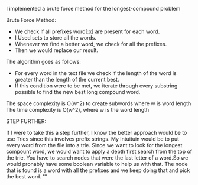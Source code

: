 I implemented a brute force method for the longest-compound problem

Brute Force Method:

- We check if all prefixes word[:x] are present for each word.
- I Used sets to store all the words.
- Whenever we find a better word, we check for all the prefixes. 
- Then we would replace our result.

The algorithm goes as follows:
- For every word in the text file we check if the length of the word is greater than the length of the current best. 
- If this condition were to be met, we iterate through every substring possible to find the new best long compound word. 

The space complexity is O(w^2) to create subwords where w is word length
The time complexity is O(w^2), where w is the word length


STEP FURTHER:

If I were to take this a step further, I know the better approach
would be to use Tries since this involves prefix strings. 
My Intuituin would be to put every word from the file into a trie. 
Since we want to look for the longest compount word, we would want to apply 
a depth first search from the top of the trie. You have to search nodes that were 
the last letter of a word.So we would pronably have some boolean variable to help us with that. 
The node that is found is a word with all the prefixes and we keep doing that and pick the best word.
'''